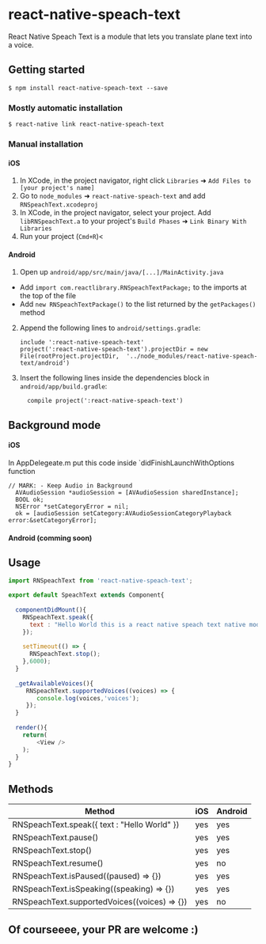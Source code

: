 
# react-native-speach-text

React Native Speach Text is a module that lets you translate plane text into a voice.

## Getting started

`$ npm install react-native-speach-text --save`

### Mostly automatic installation

`$ react-native link react-native-speach-text`

### Manual installation

#### iOS

1. In XCode, in the project navigator, right click `Libraries` ➜ `Add Files to [your project's name]`
2. Go to `node_modules` ➜ `react-native-speach-text` and add `RNSpeachText.xcodeproj`
3. In XCode, in the project navigator, select your project. Add `libRNSpeachText.a` to your project's `Build Phases` ➜ `Link Binary With Libraries`
4. Run your project (`Cmd+R`)<

#### Android

1. Open up `android/app/src/main/java/[...]/MainActivity.java`
  - Add `import com.reactlibrary.RNSpeachTextPackage;` to the imports at the top of the file
  - Add `new RNSpeachTextPackage()` to the list returned by the `getPackages()` method
2. Append the following lines to `android/settings.gradle`:
  	```
  	include ':react-native-speach-text'
  	project(':react-native-speach-text').projectDir = new File(rootProject.projectDir, 	'../node_modules/react-native-speach-text/android')
  	```
3. Insert the following lines inside the dependencies block in `android/app/build.gradle`:
  	```
      compile project(':react-native-speach-text')
  	```

## Background mode

#### iOS

In AppDelegeate.m put this code inside `didFinishLaunchWithOptions function

```
// MARK: - Keep Audio in Background
  AVAudioSession *audioSession = [AVAudioSession sharedInstance];
  BOOL ok;
  NSError *setCategoryError = nil;
  ok = [audioSession setCategory:AVAudioSessionCategoryPlayback error:&setCategoryError];
```

#### Android (comming soon)

## Usage
```javascript
import RNSpeachText from 'react-native-speach-text';

export default SpeachText extends Component{
  
  componentDidMount(){
    RNSpeachText.speak({
      text : "Hello World this is a react native speach text native module, and this voice will stop in 5,4,3,2,1, now!"
    });
    
    setTimeout(() => {
      RNSpeachText.stop();
    },6000);
  }
  
  _getAvailableVoices(){
     RNSpeachText.supportedVoices((voices) => {
        console.log(voices,'voices');
     });
  }
  
  render(){
    return(
        <View />
    );
  } 
}
```

## Methods

| Method | iOS | Android |
| ------- | ----| --------|
| RNSpeachText.speak({ text : "Hello World" }) | yes | yes |
| RNSpeachText.pause() | yes | yes |
| RNSpeachText.stop()  | yes | yes |
| RNSpeachText.resume() | yes | no |
| RNSpeachText.isPaused((paused) => {}) | yes | yes |
| RNSpeachText.isSpeaking((speaking) => {}) | yes | yes |
| RNSpeachText.supportedVoices((voices) => {}) | yes | no |

## Of courseeee, your PR are welcome :)
  
